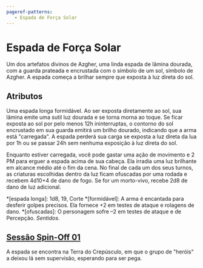 ```yaml
---
pageref-patterns:
   - Espada de Força Solar
---
```

# Espada de Força Solar

Um dos artefatos divinos de Azgher, uma linda espada de lâmina dourada, com a guarda prateada e encrustada com o símbolo de um sol, simbolo de Azgher. A espada começa a brilhar sempre que exposta à luz direta do sol.

## Atributos

Uma espada longa formidável. Ao ser exposta diretamente ao sol, sua lâmina emite uma sutil luz dourada e se torna morna ao toque. Se ficar exposta ao sol por pelo menos 12h ininterruptas, o contorno do sol encrustado em sua guarda emitirá um brilho dourado, indicando que a arma está "carregada". A espada perderá sua carga se exposta a luz direta da lua por 1h ou se passar 24h sem nenhuma exposição à luz direta do sol.

Enquanto estiver carregada, você pode gastar uma ação de movimento e 2 PM para erguer a espada acima de sua cabeça. Ela irradia uma luz brilhante em alcance médio até o fim da cena. No final de cada um dos seus turnos, as criaturas escolhidas dentro da luz ficam ofuscadas por uma rodada e recebem 4d10+4 de dano de fogo. Se for um morto-vivo, recebe 2d8 de dano de luz adicional.

*[espada longa]: 1d8, 19, Corte
*[formidável]: A arma é encantada para desferir golpes precisos. Ela fornece +2 em testes de ataque e rolagens de dano.
*[ofuscadas]: O personagem sofre –2 em testes de ataque e de Percepção. _Sentidos_.

## [Sessão Spin-Off 01](../../Sessões/Spin-offs/Spinoff_01.md#historia)

A espada se encontra na Terra do Crepúsculo, em que o grupo de "heróis" a deixou lá sem supervisão, esperando para ser pega.
